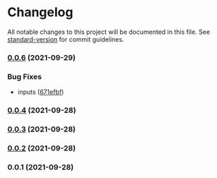 # Changelog

All notable changes to this project will be documented in this file. See [standard-version](https://github.com/conventional-changelog/standard-version) for commit guidelines.

### [0.0.6](https://github.com/Saber2pr/gh-pages-modules/compare/v0.0.4...v0.0.6) (2021-09-29)


### Bug Fixes

* inputs ([671efbf](https://github.com/Saber2pr/gh-pages-modules/commit/671efbff51a926f23ea156cd8d6b9c120f044b62))

### [0.0.4](https://github.com/Saber2pr/gh-pages-modules/compare/v0.0.3...v0.0.4) (2021-09-28)

### [0.0.3](https://github.com/Saber2pr/gh-pages-modules/compare/v0.0.2...v0.0.3) (2021-09-28)

### [0.0.2](https://github.com/Saber2pr/gh-pages-modules/compare/v0.0.1...v0.0.2) (2021-09-28)

### 0.0.1 (2021-09-28)
